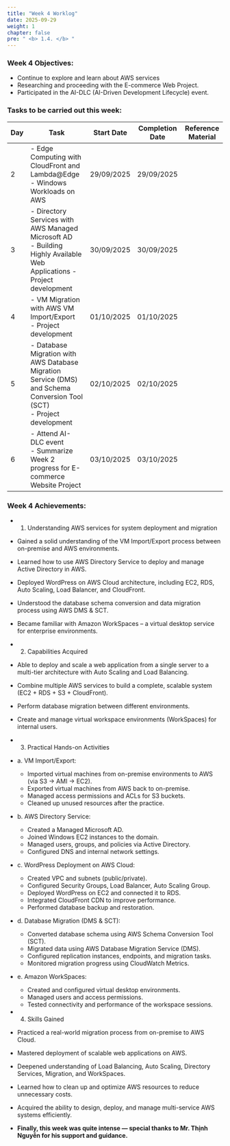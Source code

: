 ```yaml
---
title: "Week 4 Worklog"
date: 2025-09-29
weight: 1
chapter: false
pre: " <b> 1.4. </b> "
---
```




### Week 4 Objectives:

* Continue to explore and learn about AWS services
* Researching and proceeding with the E-commerce Web Project.
* Participated in the AI-DLC (AI-Driven Development Lifecycle) event.

### Tasks to be carried out this week:
| Day | Task                                                                                                                                                                                                   | Start Date | Completion Date | Reference Material                        |
| --- | ------------------------------------------------------------------------------------------------------------------------------------------------------------------------------------------------------ | ---------- | --------------- | ----------------------------------------- |
| 2   | - Edge Computing with CloudFront and Lambda@Edge <br> - Windows Workloads on AWS                                                      | 29/09/2025 | 29/09/2025      |
| 3   | - Directory Services with AWS Managed Microsoft AD <br> - Building Highly Available Web Applications - Project development             | 30/09/2025 | 30/09/2025      |  |
| 4   |  - VM Migration with AWS VM Import/Export  <br> - Project development     | 01/10/2025 | 01/10/2025      | |
| 5   |  - Database Migration with AWS Database Migration Service (DMS) and Schema Conversion Tool (SCT) <br> - Project development     | 02/10/2025 | 02/10/2025      | |
| 6   | - Attend AI-DLC event <br> - Summarize Week 2 progress for E-commerce Website Project                           | 03/10/2025 | 03/10/2025      |  |


### Week 4 Achievements:


* 1. Understanding AWS services for system deployment and migration

* Gained a solid understanding of the VM Import/Export process between on-premise and AWS environments.
* Learned how to use AWS Directory Service to deploy and manage Active Directory in AWS.
* Deployed WordPress on AWS Cloud architecture, including EC2, RDS, Auto Scaling, Load Balancer, and CloudFront.
* Understood the database schema conversion and data migration process using AWS DMS & SCT.
* Became familiar with Amazon WorkSpaces – a virtual desktop service for enterprise environments.

* 2. Capabilities Acquired

* Able to deploy and scale a web application from a single server to a multi-tier architecture with Auto Scaling and Load Balancing.
* Combine multiple AWS services to build a complete, scalable system (EC2 + RDS + S3 + CloudFront).
* Perform database migration between different environments.
* Create and manage virtual workspace environments (WorkSpaces) for internal users.

* 3. Practical Hands-on Activities

* a. VM Import/Export:
  
  * Imported virtual machines from on-premise environments to AWS (via S3 → AMI → EC2).
  * Exported virtual machines from AWS back to on-premise.
  * Managed access permissions and ACLs for S3 buckets.
  * Cleaned up unused resources after the practice.

* b. AWS Directory Service:

  * Created a Managed Microsoft AD. 
  * Joined Windows EC2 instances to the domain.
  * Managed users, groups, and policies via Active Directory.
  * Configured DNS and internal network settings.
  
* c. WordPress Deployment on AWS Cloud:
  
  * Created VPC and subnets (public/private).
  * Configured Security Groups, Load Balancer, Auto Scaling Group.
  * Deployed WordPress on EC2 and connected it to RDS.
  * Integrated CloudFront CDN to improve performance.
  * Performed database backup and restoration.

* d. Database Migration (DMS & SCT):

  * Converted database schema using AWS Schema Conversion Tool (SCT).
  * Migrated data using AWS Database Migration Service (DMS).
  * Configured replication instances, endpoints, and migration tasks.
  * Monitored migration progress using CloudWatch Metrics.

* e. Amazon WorkSpaces:

  * Created and configured virtual desktop environments.
  * Managed users and access permissions.
  * Tested connectivity and performance of the workspace sessions.

* 4. Skills Gained

* Practiced a real-world migration process from on-premise to AWS Cloud.
* Mastered deployment of scalable web applications on AWS.
* Deepened understanding of Load Balancing, Auto Scaling, Directory Services, Migration, and WorkSpaces.
* Learned how to clean up and optimize AWS resources to reduce unnecessary costs.
* Acquired the ability to design, deploy, and manage multi-service AWS systems efficiently.

* **Finally, this week was quite intense — special thanks to Mr. Thịnh Nguyễn for his support and guidance.**